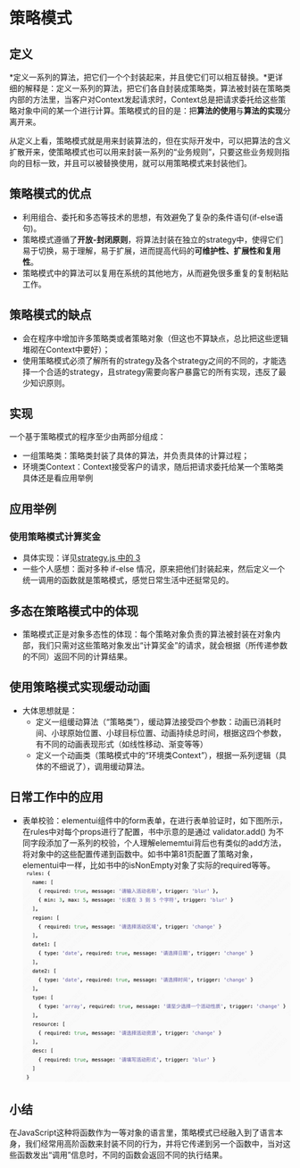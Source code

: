 # 策略模式

## 定义

*定义一系列的算法，把它们一个个封装起来，并且使它们可以相互替换。*更详细的解释是：定义一系列的算法，把它们各自封装成策略类，算法被封装在策略类内部的方法里，当客户对Context发起请求时，Context总是把请求委托给这些策略对象中间的某一个进行计算。策略模式的目的是：把**算法的使用**与**算法的实现**分离开来。

从定义上看，策略模式就是用来封装算法的，但在实际开发中，可以把算法的含义扩散开来，使策略模式也可以用来封装一系列的“业务规则”，只要这些业务规则指向的目标一致，并且可以被替换使用，就可以用策略模式来封装他们。

## 策略模式的优点

- 利用组合、委托和多态等技术的思想，有效避免了复杂的条件语句(if-else语句)。
- 策略模式遵循了**开放-封闭原则**，将算法封装在独立的strategy中，使得它们易于切换，易于理解，易于扩展，进而提高代码的**可维护性、扩展性和复用性**。
- 策略模式中的算法可以复用在系统的其他地方，从而避免很多重复的复制粘贴工作。

## 策略模式的缺点

- 会在程序中增加许多策略类或者策略对象（但这也不算缺点，总比把这些逻辑堆砌在Context中要好）；
- 使用策略模式必须了解所有的strategy及各个strategy之间的不同的，才能选择一个合适的strategy，且strategy需要向客户暴露它的所有实现，违反了最少知识原则。

## 实现

一个基于策略模式的程序至少由两部分组成：

- 一组策略类：策略类封装了具体的算法，并负责具体的计算过程；
- 环境类Context：Context接受客户的请求，随后把请求委托给某一个策略类
具体还是看应用举例

## 应用举例

### 使用策略模式计算奖金

- 具体实现：详见[strategy.js 中的 3](./strategy.js)
- 一些个人感想：面对多种 if-else 情况，原来把他们封装起来，然后定义一个统一调用的函数就是策略模式，感觉日常生活中还挺常见的。

## 多态在策略模式中的体现

- 策略模式正是对象多态性的体现：每个策略对象负责的算法被封装在对象内部，我们只需对这些策略对象发出“计算奖金”的请求，就会根据（所传递参数的不同）返回不同的计算结果。

## 使用策略模式实现缓动动画

- 大体思想就是：
  - 定义一组缓动算法（“策略类”），缓动算法接受四个参数：动画已消耗时间、小球原始位置、小球目标位置、动画持续总时间，根据这四个参数，有不同的动画表现形式（如线性移动、渐变等等）
  - 定义一个动画类（策略模式中的“环境类Context”），根据一系列逻辑（具体的不细说了），调用缓动算法。

## 日常工作中的应用

- 表单校验：elementui组件中的form表单，在进行表单验证时，如下图所示，在rules中对每个props进行了配置，书中示意的是通过 validator.add() 为不同字段添加了一系列的校验，个人理解elememtui背后也有类似的add方法，将对象中的这些配置传递到函数中。如书中第81页配置了策略对象，elementui中一样，比如书中的isNonEmpty对象了实际的required等等。
![elementui中的form表单验证示意图](/imgs/elementui-form.png)

## 小结

在JavaScript这种将函数作为一等对象的语言里，策略模式已经融入到了语言本身，我们经常用高阶函数来封装不同的行为，并将它传递到另一个函数中，当对这些函数发出“调用”信息时，不同的函数会返回不同的执行结果。
